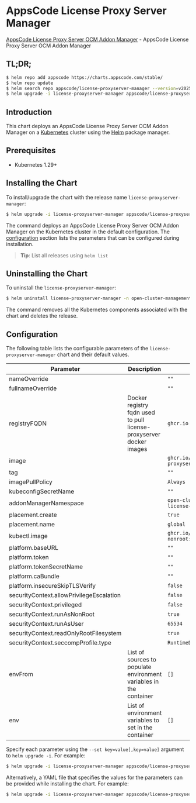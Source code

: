 # AppsCode License Proxy Server Manager

[AppsCode License Proxy Server OCM Addon Manager](https://github.com/appscode-cloud/license-proxyserver) - AppsCode License Proxy Server OCM Addon Manager

## TL;DR;

```bash
$ helm repo add appscode https://charts.appscode.com/stable/
$ helm repo update
$ helm search repo appscode/license-proxyserver-manager --version=v2025.3.14
$ helm upgrade -i license-proxyserver-manager appscode/license-proxyserver-manager -n open-cluster-management-license-proxyserver --create-namespace --version=v2025.3.14
```

## Introduction

This chart deploys an AppsCode License Proxy Server OCM Addon Manager on a [Kubernetes](http://kubernetes.io) cluster using the [Helm](https://helm.sh) package manager.

## Prerequisites

- Kubernetes 1.29+

## Installing the Chart

To install/upgrade the chart with the release name `license-proxyserver-manager`:

```bash
$ helm upgrade -i license-proxyserver-manager appscode/license-proxyserver-manager -n open-cluster-management-license-proxyserver --create-namespace --version=v2025.3.14
```

The command deploys an AppsCode License Proxy Server OCM Addon Manager on the Kubernetes cluster in the default configuration. The [configuration](#configuration) section lists the parameters that can be configured during installation.

> **Tip**: List all releases using `helm list`

## Uninstalling the Chart

To uninstall the `license-proxyserver-manager`:

```bash
$ helm uninstall license-proxyserver-manager -n open-cluster-management-license-proxyserver
```

The command removes all the Kubernetes components associated with the chart and deletes the release.

## Configuration

The following table lists the configurable parameters of the `license-proxyserver-manager` chart and their default values.

|                Parameter                 |                             Description                             |                         Default                          |
|------------------------------------------|---------------------------------------------------------------------|----------------------------------------------------------|
| nameOverride                             |                                                                     | <code>""</code>                                          |
| fullnameOverride                         |                                                                     | <code>""</code>                                          |
| registryFQDN                             | Docker registry fqdn used to pull license-proxyserver docker images | <code>ghcr.io</code>                                     |
| image                                    |                                                                     | <code>ghcr.io/appscode/license-proxyserver</code>        |
| tag                                      |                                                                     | <code>""</code>                                          |
| imagePullPolicy                          |                                                                     | <code>Always</code>                                      |
| kubeconfigSecretName                     |                                                                     | <code>""</code>                                          |
| addonManagerNamespace                    |                                                                     | <code>open-cluster-management-license-proxyserver</code> |
| placement.create                         |                                                                     | <code>true</code>                                        |
| placement.name                           |                                                                     | <code>global</code>                                      |
| kubectl.image                            |                                                                     | <code>ghcr.io/appscode/kubectl-nonroot:1.31</code>       |
| platform.baseURL                         |                                                                     | <code>""</code>                                          |
| platform.token                           |                                                                     | <code>""</code>                                          |
| platform.tokenSecretName                 |                                                                     | <code>""</code>                                          |
| platform.caBundle                        |                                                                     | <code>""</code>                                          |
| platform.insecureSkipTLSVerify           |                                                                     | <code>false</code>                                       |
| securityContext.allowPrivilegeEscalation |                                                                     | <code>false</code>                                       |
| securityContext.privileged               |                                                                     | <code>false</code>                                       |
| securityContext.runAsNonRoot             |                                                                     | <code>true</code>                                        |
| securityContext.runAsUser                |                                                                     | <code>65534</code>                                       |
| securityContext.readOnlyRootFilesystem   |                                                                     | <code>true</code>                                        |
| securityContext.seccompProfile.type      |                                                                     | <code>RuntimeDefault</code>                              |
| envFrom                                  | List of sources to populate environment variables in the container  | <code>[]</code>                                          |
| env                                      | List of environment variables to set in the container               | <code>[]</code>                                          |


Specify each parameter using the `--set key=value[,key=value]` argument to `helm upgrade -i`. For example:

```bash
$ helm upgrade -i license-proxyserver-manager appscode/license-proxyserver-manager -n open-cluster-management-license-proxyserver --create-namespace --version=v2025.3.14 --set registryFQDN=ghcr.io
```

Alternatively, a YAML file that specifies the values for the parameters can be provided while
installing the chart. For example:

```bash
$ helm upgrade -i license-proxyserver-manager appscode/license-proxyserver-manager -n open-cluster-management-license-proxyserver --create-namespace --version=v2025.3.14 --values values.yaml
```
